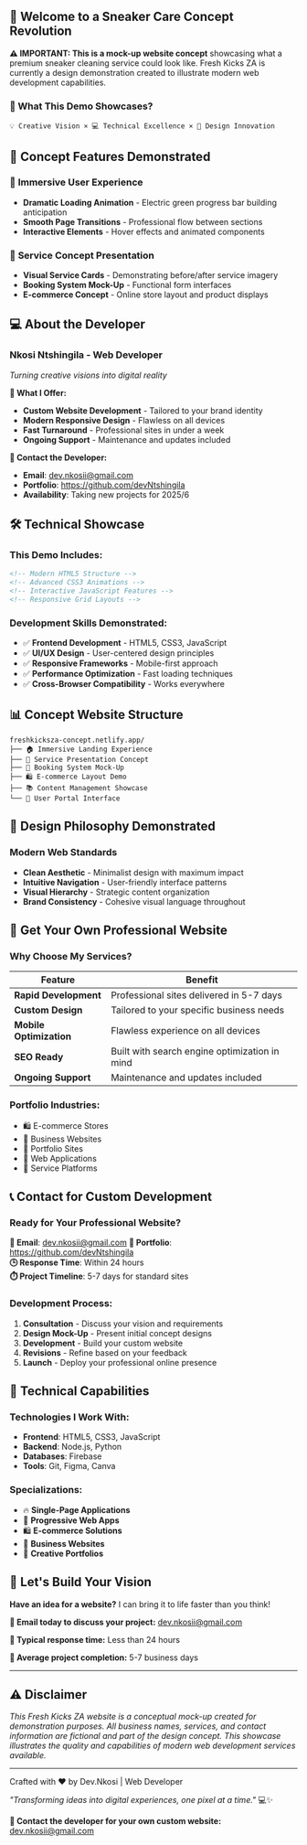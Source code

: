 ## 🌟 Welcome to a Sneaker Care Concept Revolution

**⚠️ IMPORTANT: This is a mock-up website concept** showcasing what a premium sneaker cleaning service could look like. Fresh Kicks ZA is currently a design demonstration created to illustrate modern web development capabilities.

### 🎯 What This Demo Showcases?

```
💡 Creative Vision × 💻 Technical Excellence × 🎨 Design Innovation
```

## 🚀 Concept Features Demonstrated

### 🎨 **Immersive User Experience**
- **Dramatic Loading Animation** - Electric green progress bar building anticipation
- **Smooth Page Transitions** - Professional flow between sections
- **Interactive Elements** - Hover effects and animated components

### 👟 **Service Concept Presentation**
- **Visual Service Cards** - Demonstrating before/after service imagery
- **Booking System Mock-Up** - Functional form interfaces
- **E-commerce Concept** - Online store layout and product displays

## 💻 About the Developer

### **Nkosi Ntshingila - Web Developer**
*Turning creative visions into digital reality*

**🚀 What I Offer:**
- **Custom Website Development** - Tailored to your brand identity
- **Modern Responsive Design** - Flawless on all devices
- **Fast Turnaround** - Professional sites in under a week
- **Ongoing Support** - Maintenance and updates included

**📧 Contact the Developer:**
- **Email**: dev.nkosii@gmail.com
- **Portfolio**: https://github.com/devNtshingila
- **Availability**: Taking new projects for 2025/6

## 🛠️ Technical Showcase

### **This Demo Includes:**
```html
<!-- Modern HTML5 Structure -->
<!-- Advanced CSS3 Animations -->
<!-- Interactive JavaScript Features -->
<!-- Responsive Grid Layouts -->
```

### **Development Skills Demonstrated:**
- ✅ **Frontend Development** - HTML5, CSS3, JavaScript
- ✅ **UI/UX Design** - User-centered design principles
- ✅ **Responsive Frameworks** - Mobile-first approach
- ✅ **Performance Optimization** - Fast loading techniques
- ✅ **Cross-Browser Compatibility** - Works everywhere

## 📊 Concept Website Structure

```
freshkicksza-concept.netlify.app/
├── 🏠 Immersive Landing Experience
├── 🔧 Service Presentation Concept
├── 📅 Booking System Mock-Up
├── 🛍️ E-commerce Layout Demo
├── 📚 Content Management Showcase
└── 👤 User Portal Interface
```

## 🌈 Design Philosophy Demonstrated

### **Modern Web Standards**
- **Clean Aesthetic** - Minimalist design with maximum impact
- **Intuitive Navigation** - User-friendly interface patterns
- **Visual Hierarchy** - Strategic content organization
- **Brand Consistency** - Cohesive visual language throughout

## 🚀 Get Your Own Professional Website

### **Why Choose My Services?**

| Feature | Benefit |
|---------|---------|
| **Rapid Development** | Professional sites delivered in 5-7 days |
| **Custom Design** | Tailored to your specific business needs |
| **Mobile Optimization** | Flawless experience on all devices |
| **SEO Ready** | Built with search engine optimization in mind |
| **Ongoing Support** | Maintenance and updates included |

### **Portfolio Industries:**
- 🛍️ E-commerce Stores
- 💼 Business Websites
- 🎨 Portfolio Sites
- 📱 Web Applications
- 🔧 Service Platforms

## 📞 Contact for Custom Development

### **Ready for Your Professional Website?**
**📧 Email**: dev.nkosii@gmail.com
**💼 Portfolio**: https://github.com/devNtshingila  
**🕒 Response Time**: Within 24 hours  
**⏱️ Project Timeline**: 5-7 days for standard sites

### **Development Process:**
1. **Consultation** - Discuss your vision and requirements
2. **Design Mock-Up** - Present initial concept designs
3. **Development** - Build your custom website
4. **Revisions** - Refine based on your feedback
5. **Launch** - Deploy your professional online presence

## 🔧 Technical Capabilities

### **Technologies I Work With:**
- **Frontend**: HTML5, CSS3, JavaScript
- **Backend**: Node.js, Python
- **Databases**: Firebase
- **Tools**: Git, Figma, Canva

### **Specializations:**
- 🔥 **Single-Page Applications**
- 📱 **Progressive Web Apps**
- 🛍️ **E-commerce Solutions**
- 💼 **Business Websites**
- 🎨 **Creative Portfolios**

## 🎯 Let's Build Your Vision

**Have an idea for a website?** I can bring it to life faster than you think!

**📧 Email today to discuss your project:** dev.nkosii@gmail.com

**💬 Typical response time:** Less than 24 hours

**🚀 Average project completion:** 5-7 business days

---

## ⚠️ Disclaimer

*This Fresh Kicks ZA website is a conceptual mock-up created for demonstration purposes. All business names, services, and contact information are fictional and part of the design concept. This showcase illustrates the quality and capabilities of modern web development services available.*

---

Crafted with ❤️ by Dev.Nkosi | Web Developer

*"Transforming ideas into digital experiences, one pixel at a time."* 💻✨

**📧 Contact the developer for your own custom website:** dev.nkosii@gmail.com
